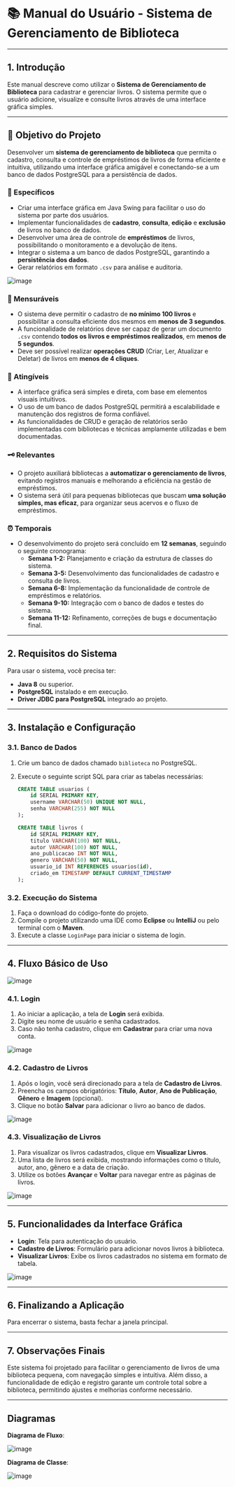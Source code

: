 # 📚 Manual do Usuário - Sistema de Gerenciamento de Biblioteca

---

## 1. Introdução
Este manual descreve como utilizar o **Sistema de Gerenciamento de Biblioteca** para cadastrar e gerenciar livros. O sistema permite que o usuário adicione, visualize e consulte livros através de uma interface gráfica simples.

---

## 🎯 Objetivo do Projeto

Desenvolver um **sistema de gerenciamento de biblioteca** que permita o cadastro, consulta e controle de empréstimos de livros de forma eficiente e intuitiva, utilizando uma interface gráfica amigável e conectando-se a um banco de dados PostgreSQL para a persistência de dados.

### 📝 Específicos
- Criar uma interface gráfica em Java Swing para facilitar o uso do sistema por parte dos usuários.
- Implementar funcionalidades de **cadastro**, **consulta**, **edição** e **exclusão** de livros no banco de dados.
- Desenvolver uma área de controle de **empréstimos** de livros, possibilitando o monitoramento e a devolução de itens.
- Integrar o sistema a um banco de dados PostgreSQL, garantindo a **persistência dos dados**.
- Gerar relatórios em formato `.csv` para análise e auditoria.

![image](https://github.com/user-attachments/assets/6f9197fe-0060-4d4c-a80f-79033ce680b1)

### 📏 Mensuráveis
- O sistema deve permitir o cadastro de **no mínimo 100 livros** e possibilitar a consulta eficiente dos mesmos em **menos de 3 segundos**.
- A funcionalidade de relatórios deve ser capaz de gerar um documento `.csv` contendo **todos os livros e empréstimos realizados**, em **menos de 5 segundos**.
- Deve ser possível realizar **operações CRUD** (Criar, Ler, Atualizar e Deletar) de livros em **menos de 4 cliques**.

### 🎯 Atingíveis
- A interface gráfica será simples e direta, com base em elementos visuais intuitivos.
- O uso de um banco de dados PostgreSQL permitirá a escalabilidade e manutenção dos registros de forma confiável.
- As funcionalidades de CRUD e geração de relatórios serão implementadas com bibliotecas e técnicas amplamente utilizadas e bem documentadas.

### 🗝️ Relevantes
- O projeto auxiliará bibliotecas a **automatizar o gerenciamento de livros**, evitando registros manuais e melhorando a eficiência na gestão de empréstimos.
- O sistema será útil para pequenas bibliotecas que buscam **uma solução simples, mas eficaz**, para organizar seus acervos e o fluxo de empréstimos.

### ⏰ Temporais
- O desenvolvimento do projeto será concluído em **12 semanas**, seguindo o seguinte cronograma:
  - **Semana 1-2:** Planejamento e criação da estrutura de classes do sistema.
  - **Semana 3-5:** Desenvolvimento das funcionalidades de cadastro e consulta de livros.
  - **Semana 6-8:** Implementação da funcionalidade de controle de empréstimos e relatórios.
  - **Semana 9-10:** Integração com o banco de dados e testes do sistema.
  - **Semana 11-12:** Refinamento, correções de bugs e documentação final.

---

## 2. Requisitos do Sistema
Para usar o sistema, você precisa ter:

- **Java 8** ou superior.
- **PostgreSQL** instalado e em execução.
- **Driver JDBC para PostgreSQL** integrado ao projeto.

---

## 3. Instalação e Configuração

### 3.1. Banco de Dados
1. Crie um banco de dados chamado `biblioteca` no PostgreSQL.
2. Execute o seguinte script SQL para criar as tabelas necessárias:

    ```sql
    CREATE TABLE usuarios (
        id SERIAL PRIMARY KEY,
        username VARCHAR(50) UNIQUE NOT NULL,
        senha VARCHAR(255) NOT NULL
    );

    CREATE TABLE livros (
        id SERIAL PRIMARY KEY,
        titulo VARCHAR(100) NOT NULL,
        autor VARCHAR(100) NOT NULL,
        ano_publicacao INT NOT NULL,
        genero VARCHAR(50) NOT NULL,
        usuario_id INT REFERENCES usuarios(id),
        criado_em TIMESTAMP DEFAULT CURRENT_TIMESTAMP
    );
    ```

### 3.2. Execução do Sistema
1. Faça o download do código-fonte do projeto.
2. Compile o projeto utilizando uma IDE como **Eclipse** ou **IntelliJ** ou pelo terminal com o **Maven**.
3. Execute a classe `LoginPage` para iniciar o sistema de login.

---

## 4. Fluxo Básico de Uso

![image](https://github.com/user-attachments/assets/778bda43-fe1e-4f30-b3c6-9ec649ca0a97)


### 4.1. Login
1. Ao iniciar a aplicação, a tela de **Login** será exibida.
2. Digite seu nome de usuário e senha cadastrados.
3. Caso não tenha cadastro, clique em **Cadastrar** para criar uma nova conta.

![image](https://github.com/user-attachments/assets/ecd7dcd9-fc7e-4929-8fde-a5c5028e9aa1)

### 4.2. Cadastro de Livros
1. Após o login, você será direcionado para a tela de **Cadastro de Livros**.
2. Preencha os campos obrigatórios: **Título**, **Autor**, **Ano de Publicação**, **Gênero** e **Imagem** (opcional).
3. Clique no botão **Salvar** para adicionar o livro ao banco de dados.

![image](https://github.com/user-attachments/assets/6037f530-318e-4c9d-a6ef-d6951bb8043e)

### 4.3. Visualização de Livros
1. Para visualizar os livros cadastrados, clique em **Visualizar Livros**.
2. Uma lista de livros será exibida, mostrando informações como o título, autor, ano, gênero e a data de criação.
3. Utilize os botões **Avançar** e **Voltar** para navegar entre as páginas de livros.

![image](https://github.com/user-attachments/assets/a4cffa74-1748-4c4f-ad6e-4c9bbd34b9d9)

---

## 5. Funcionalidades da Interface Gráfica
- **Login**: Tela para autenticação do usuário.
- **Cadastro de Livros**: Formulário para adicionar novos livros à biblioteca.
- **Visualizar Livros**: Exibe os livros cadastrados no sistema em formato de tabela.

![image](https://github.com/user-attachments/assets/61853481-d5ad-4494-b1cb-2f3fe8b26846)

---

## 6. Finalizando a Aplicação
Para encerrar o sistema, basta fechar a janela principal.

---

## 7. Observações Finais
Este sistema foi projetado para facilitar o gerenciamento de livros de uma biblioteca pequena, com navegação simples e intuitiva. Além disso, a funcionalidade de edição e registro garante um controle total sobre a biblioteca, permitindo ajustes e melhorias conforme necessário.

---
## Diagramas
**Diagrama de Fluxo**:

![image](https://github.com/user-attachments/assets/07d8a725-bef9-4d14-ae91-7727de868d21)

**Diagrama de Classe**:

![image](https://github.com/user-attachments/assets/508025d6-59a3-406f-b938-ceb8ceb655b3)
